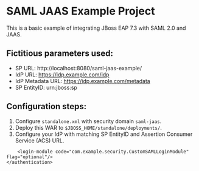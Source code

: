 # SAML JAAS Example Project

This is a basic example of integrating JBoss EAP 7.3 with SAML 2.0 and JAAS.

## Fictitious parameters used:

- SP URL: http://localhost:8080/saml-jaas-example/
- IdP URL: https://idp.example.com/idp
- IdP Metadata URL: https://idp.example.com/metadata
- SP EntityID: urn:jboss:sp

## Configuration steps:

1. Configure `standalone.xml` with security domain `saml-jaas`.
2. Deploy this WAR to `$JBOSS_HOME/standalone/deployments/`.
3. Configure your IdP with matching SP EntityID and Assertion Consumer Service (ACS) URL.

<security-domain name="saml-jaas" cache-type="default">
    <authentication>
        <login-module code="org.picketlink.identity.federation.bindings.jboss.auth.SAML2LoginModule" flag="required">
            <module-option name="roleKey" value="Role"/>
            <module-option name="principalKey" value="Principal"/>
            <module-option name="identityURL" value="https://idp.example.com/idp"/>
            <module-option name="spEntityID" value="urn:jboss:sp"/>
            <module-option name="idpMetadataURL" value="https://idp.example.com/metadata"/>
            <module-option name="strictPostBinding" value="true"/>
        </login-module>

        <login-module code="com.example.security.CustomSAMLLoginModule" flag="optional"/>
    </authentication>
</security-domain>
